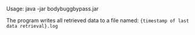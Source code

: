 Usage: java -jar bodybuggbypass.jar

The program writes all retrieved data to a file named: `{timestamp of last data retrieval}.log`